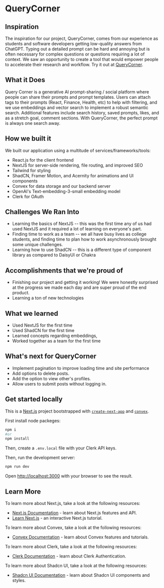 # QueryCorner

## Inspiration
The inspiration for our project, QueryCorner, comes from our experience as students and software developers getting low-quality answers from ChatGPT. Typing out a detailed prompt can be hard and annoying but is often necessary for complex questions or questions requiring a lot of context. We saw an opportunity to create a tool that would empower people to accelerate their research and workflow. Try it out at [QueryCorner](https://query-corner-one.vercel.app/).


## What it Does
 Query Corner is a generative AI prompt-sharing / social platform where people can share their prompts and prompt templates. Users can attach tags to their prompts (React, Finance, Health, etc) to help with filtering, and we use embeddings and vector search to implement a robust semantic search. Additional features include search history, saved prompts, likes, and as a stretch goal, comment sections. With QueryCorner, the perfect prompt is always one search away.

## How we built it
We built our application using a multitude of services/frameworks/tools:
- React.js for the client frontend
- NextJS for server-side rendering, file routing, and improved SEO
- Tailwind for styling
- ShadCN, Framer Motion, and Acernity for animations and UI components
- Convex for data storage and our backend server
- OpenAI's Text-embedding-3-small embedding model
- Clerk for OAuth

## Challenges We Ran Into
- Learning the basics of NextJS -- this was the first time any of us had used NextJS and it required a lot of learning on everyone's part.
- Finding time to work as a team -- we all have busy lives as college students, and finding time to plan how to work asynchronously brought some unique challenges.
- Learning how to use ShadCN -- this is a different type of component library as compared to DaisyUI or Chakra

## Accomplishments that we're proud of
- Finishing our project and getting it working! We were honestly surprised at the progress we made each day and are super proud of the end product.
- Learning a ton of new technologies

## What we learned
- Used NextJS for the first time
- Used ShadCN for the first time
- Learned concepts regarding embeddings, 
- Worked together as a team for the first time

## What's next for QueryCorner
- Implement pagination to improve loading time and site performance 
- Add options to delete posts.
- Add the option to view other's profiles.
- Allow users to submit posts without logging in.


## Get started locally

This is a [Next.js](https://nextjs.org/) project bootstrapped with [`create-next-app`](https://github.com/vercel/next.js/tree/canary/packages/create-next-app) and [`convex`](https://github.com/get-convex/templates/tree/main/template-nextjs-clerk-shadcn).

First install node packeges:

```bash
npm i 
#or
npm install
```

Then, create a `.env.local` file with your Clerk API keys.

Then, run the development server:

```bash
npm run dev
```

Open [http://localhost:3000](http://localhost:3000) with your browser to see the result.


## Learn More

To learn more about Next.js, take a look at the following resources:

- [Next.js Documentation](https://nextjs.org/docs) - learn about Next.js features and API.
- [Learn Next.js](https://nextjs.org/learn) - an interactive Next.js tutorial.

To learn more about Convex, take a look at the following resources:

- [Convex Documentation](https://docs.convex.dev/home) - learn about Convex features and tutorials.

To learn more about Clerk, take a look at the following resources:

- [Clerk Documentation](https://clerk.com/docs) - learn about Clerk Authentication.

To learn more about Shadcn UI, take a look at the following resources:

- [Shadcn UI Documentation](https://shadcn.com/docs) - learn about Shadcn UI components and styles.


